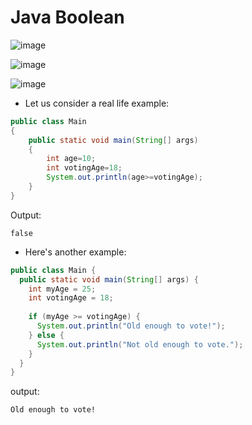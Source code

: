 # Java Boolean

![image](https://github.com/user-attachments/assets/75f9f680-6b51-4efd-9217-dc7f402dfe3a)

![image](https://github.com/user-attachments/assets/05626326-512e-4bbe-b808-69ff018866db)

![image](https://github.com/user-attachments/assets/f4248156-a159-417c-8394-7e6709bc2d83)

- Let us consider a real life example:

```java
public class Main
{
    public static void main(String[] args)
    {
        int age=10;
        int votingAge=18;
        System.out.println(age>=votingAge);
    }
}
```

Output:
```
false
```

- Here's another example:

```java
public class Main {
  public static void main(String[] args) {
    int myAge = 25;
    int votingAge = 18;
    
    if (myAge >= votingAge) {
      System.out.println("Old enough to vote!");
    } else {
      System.out.println("Not old enough to vote.");
    }  
  }
}
```

output:
```
Old enough to vote!
```

